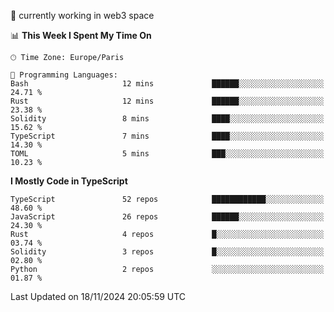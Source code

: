 🔭 currently working in web3 space

<!--START_SECTION:waka-->
📊 **This Week I Spent My Time On** 

```text
🕑︎ Time Zone: Europe/Paris

💬 Programming Languages: 
Bash                     12 mins             ██████░░░░░░░░░░░░░░░░░░░   24.71 % 
Rust                     12 mins             ██████░░░░░░░░░░░░░░░░░░░   23.38 % 
Solidity                 8 mins              ████░░░░░░░░░░░░░░░░░░░░░   15.62 % 
TypeScript               7 mins              ████░░░░░░░░░░░░░░░░░░░░░   14.30 % 
TOML                     5 mins              ███░░░░░░░░░░░░░░░░░░░░░░   10.23 % 
```

**I Mostly Code in TypeScript** 

```text
TypeScript               52 repos            ████████████░░░░░░░░░░░░░   48.60 % 
JavaScript               26 repos            ██████░░░░░░░░░░░░░░░░░░░   24.30 % 
Rust                     4 repos             █░░░░░░░░░░░░░░░░░░░░░░░░   03.74 % 
Solidity                 3 repos             █░░░░░░░░░░░░░░░░░░░░░░░░   02.80 % 
Python                   2 repos             ░░░░░░░░░░░░░░░░░░░░░░░░░   01.87 % 
```




 Last Updated on 18/11/2024 20:05:59 UTC
<!--END_SECTION:waka-->
